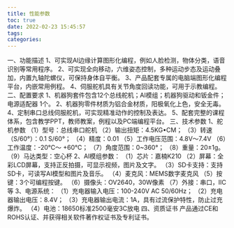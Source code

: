 ```yaml
---
title: 性能参数
toc: true
date: 2022-02-23 15:45:57
tags:
categories: 
---
```

一、功能描述
1、可实现AI边缘计算图形化编程，例如人脸检测，物体分类，语音识别等常用程序。
2、可实现全向移动，六维姿态控制，多种运动步态及运动叠加，内置九轴陀螺仪，可保持身体自平衡。
3、产品配套专属的电脑端图形化编程平台，内嵌常用例程。
4、伺服舵机具有关节角度回读功能，可用于示教编程。
二、配置要求
1、机器狗套件包含12个总线舵机；AI模组；机器狗驱动和钣金件；电源适配器 1个。
2、机器狗零件材质为铝合金材质，阳极氧化上色，安全无毒。
4、定制串口总线伺服舵机，可实现精准动作的控制及表达。
5、配套完整的课程体系，包含教学PPT，教师教案，例程以及PC端编程平台。
三、技术参数
1、舵机参数
（1）型号：总线串口舵机
（2）输出扭矩：4.5KG•CM；
（3）转速（S/60°）：0.1 S/60°；
（4）精度：0.01
（5）工作电压范围：4.8V～7.4V
（6）工作温度：-20℃～ +60℃；
（7）角度范围：0~360°；
（8）重量：20±1g。
（9）马达类型：空心杯
2、AI模组参数：
（1）芯片：嘉楠K210
（2）屏幕：全彩LCD屏幕，支持正反拍摄，可显示视频，图片及文字。
（3）SD卡支持：支持SD卡，可读写AI模型和图片及音乐。
（4）麦克风：MEMS数字麦克风
（5）按键：3个可编程按键。
（6）摄像头：OV2640，30W像素
（7）外接：串口，IIC等
3、电源系统：
（1）充电器输入电压：100-240V AC 50/60Hz；
（2）充电器输出电压：8.4V；
（3）充电器输出电流：1A，具有过流保护特性，防止过充爆炸。
（4）电池：18650标准2500毫安3C放电 
四、资质证书
产品通过CE和ROHS认证、并获得相关软件著作权证书及专利证书。
